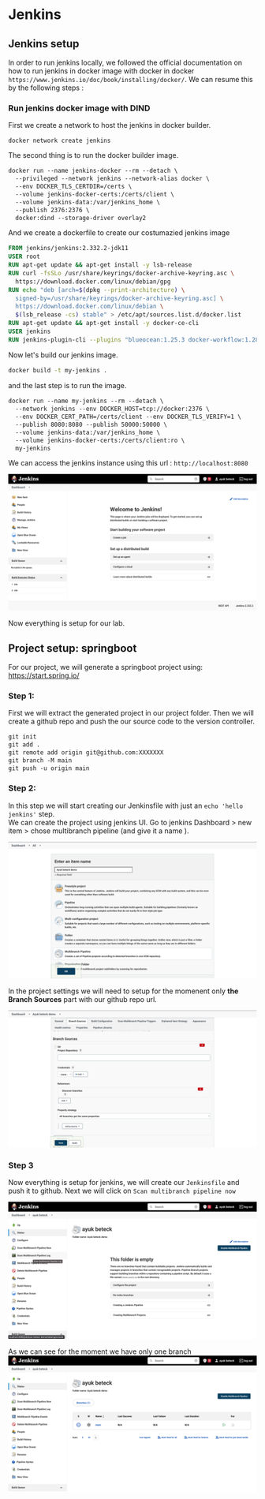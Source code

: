 # Jenkins

## Jenkins setup

In order to run jenkins locally, we followed the official documentation on how to run jenkins
in docker image with docker in docker `https://www.jenkins.io/doc/book/installing/docker/`.
We can resume this by the following steps :

### Run jenkins docker image with DIND

First we create a network to host the jenkins in docker builder.

```
docker network create jenkins
```

The second thing is to run the docker builder image.

```
docker run --name jenkins-docker --rm --detach \
  --privileged --network jenkins --network-alias docker \
  --env DOCKER_TLS_CERTDIR=/certs \
  --volume jenkins-docker-certs:/certs/client \
  --volume jenkins-data:/var/jenkins_home \
  --publish 2376:2376 \
  docker:dind --storage-driver overlay2
```

And we create a dockerfile to create our costumazied jenkins image

```Dockerfile
FROM jenkins/jenkins:2.332.2-jdk11
USER root
RUN apt-get update && apt-get install -y lsb-release
RUN curl -fsSLo /usr/share/keyrings/docker-archive-keyring.asc \
  https://download.docker.com/linux/debian/gpg
RUN echo "deb [arch=$(dpkg --print-architecture) \
  signed-by=/usr/share/keyrings/docker-archive-keyring.asc] \
  https://download.docker.com/linux/debian \
  $(lsb_release -cs) stable" > /etc/apt/sources.list.d/docker.list
RUN apt-get update && apt-get install -y docker-ce-cli
USER jenkins
RUN jenkins-plugin-cli --plugins "blueocean:1.25.3 docker-workflow:1.28"
```

Now let's build our jenkins image.

```sh
docker build -t my-jenkins .
```

and the last step is to run the image.

```
docker run --name my-jenkins --rm --detach \
  --network jenkins --env DOCKER_HOST=tcp://docker:2376 \
  --env DOCKER_CERT_PATH=/certs/client --env DOCKER_TLS_VERIFY=1 \
  --publish 8080:8080 --publish 50000:50000 \
  --volume jenkins-data:/var/jenkins_home \
  --volume jenkins-docker-certs:/certs/client:ro \
  my-jenkins
```

We can access the jenkins instance using this url : `http://localhost:8080`

![](./img/jenkins.png)

Now everything is setup for our lab.

## Project setup: springboot

For our project, we will generate a springboot project using: https://start.spring.io/

### Step 1:

First we will extract the generated project in our project folder. Then we will create a github repo and push the our source code to the version controller.

```
git init
git add .
git remote add origin git@github.com:XXXXXXX
git branch -M main
git push -u origin main

```

### Step 2:

In this step we will start creating our Jenkinsfile with just an `echo 'hello jenkins'` step.  
We can create the project using jenkins UI. Go to jenkins Dashboard > new item > chose multibranch pipeline (and give it a name ).

![](./img/jenkins_2.png)

In the project settings we will need to setup for the momenent only **the Branch Sources** part with our github repo url.

![](./img/jenkins_3.png)

### Step 3

Now everything is setup for jenkins, we will create our `Jenkinsfile` and push it to github. Next we will click on `Scan multibranch pipeline now`

![](./img/jenkins_4.png)

As we can see for the moment we have only one branch
![](./img/jenkins_5.png)
